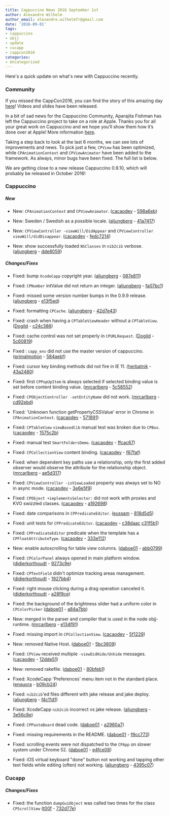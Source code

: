 ```yaml
---
title: Cappuccino News 2016 September 1st
author: Alexandre Wilhelm
author_email: alexandre.wilhelmfr@gmail.com
date: '2016-09-01'
tags:
- cappuccino
- objj
- update
- cucapp
- cappcon2016
categories:
- Uncategorized
---
```


Here's a quick update on what's new with Cappuccino recently.

### Community

If you missed the CappCon2016, you can find the story of this amazing day [here](http://www.cappuccino-project.org/blog/2016/04/cappcon-2016.html)! Videos and slides have been released.

In a bit of sad news for the Cappuccino Community, Aparajita Fishman has left the Cappuccino project to take on a role at Apple. Thanks you for all your great work on Cappuccino and we hope you’ll show them how it’s done over at Apple! More information [here](http://www.cappuccino-project.org/blog/2016/08/aparajita-leaves.html).

Taking a step back to look at the last 6 months, we can see lots of improvements and news. To pick just a few, `CPView` has been optimized, while `CPAnimationContext` and `CPViewAnimator` have been added to the framework. As always, minor bugs have been fixed. The full list is below.

We are getting close to a new release Cappuccino 0.9.10, which will probably be released in October 2016!

### Cappuccino

##### New

- New: `CPAnimationContext` and `CPViewAnimator`. ([cacaodev](https://github.com/cacaodev) - [598a6eb](https://github.com/cappuccino/cappuccino/commit/598a6ebaed43f65fa91374cdfa2a976fc4cd19e4))

- New: Sweden / Swedish as a possible locale. ([aljungberg](https://github.com/aljungberg) - [41a7417](https://github.com/cappuccino/cappuccino/commit/41a741724f7da85835ed3b7e12eee1376b0b0cfc))

- New: `CPViewController -viewWill/DidAppear` and `CPViewController viewWill/didDisappear`. ([cacaodev](https://github.com/cacaodev) - [fedc7214](https://github.com/cappuccino/cappuccino/commit/fedc721432bb30c244030a5f632ca27474b966c2))

- New: show successfully loaded `NSClasses` in `nib2cib` verbose. ([aljungberg](https://github.com/aljungberg) - [dde8059](https://github.com/cappuccino/cappuccino/commit/dde805931dbb2d04ad0ec8124da2b1cc5d2a0bd2))

##### Changes/Fixes

- Fixed: bump `XcodeCapp` copyright year. ([aljungberg](https://github.com/aljungberg) - [087e811](https://github.com/cappuccino/cappuccino/commit/087e811586879d9ceedb5316a5fb49f784653c8d))

- Fixed: `CPNumber` intValue did not return an integer. ([aljungberg](https://github.com/aljungberg) - [fa07bc1](https://github.com/cappuccino/cappuccino/commit/fa07bc143e2427c2a1d373b5ea7149eb3d34d883))

- Fixed: missed some version number bumps in the 0.9.9 release. ([aljungberg](https://github.com/aljungberg) - [e13f5ed](https://github.com/cappuccino/cappuccino/commit/e13f5ed730f52c77836654df2ad3f41e00b599f1))

- Fixed: formatting `CPCache`. ([aljungberg](https://github.com/aljungberg) - [42d7e43](https://github.com/cappuccino/cappuccino/commit/42d7e4312bcfe4c7d1257e1aff9c5a5c68f71495))

- Fixed: crash when having a `CPTableViewHeader` without a `CPTableView`. ([Dogild](https://github.com/Dogild) - [c24c386](https://github.com/cappuccino/cappuccino/commit/c24c3868bb78d942e4309d18329da4f2cedd84a9))

- Fixed: cache control was not set properly in `CPURLRequest`. ([Dogild](https://github.com/Dogild) - [5c60819](https://github.com/cappuccino/cappuccino/commit/5c60819668b1446127e4989e059bc6f3b3c46cee))

- Fixed : `capp_env` did not use the master version of cappuccino. ([primalmotion](https://github.com/primalmotion) - [584aebf](https://github.com/cappuccino/cappuccino/commit/584aebf76bf644fc18a630cf30be445301ec394b))

- Fixed: cursor key binding methods did not fire in IE 11. ([herbatnik](https://github.com/herbatnik) - [43a2480](https://github.com/cappuccino/cappuccino/commit/43a248069921716ae2d30879ef9d7481b0ba3cfa))

- Fixed: first `CPPopUpItem` is always selected if selected binding value is set before content binding value. ([mrcarlberg](https://github.com/mrcarlberg) - [5c58552](https://github.com/cappuccino/cappuccino/commit/5c58552d9165b0f5804e624ca7a0cb1472260519))

- Fixed: `CPObjectController -setEntityName` did not work. ([mrcarlberg](https://github.com/mrcarlberg) - [cd92ebd](https://github.com/cappuccino/cappuccino/commit/cd92ebd69cad6b3cd6014614f3ff2f8935faa332))

- Fixed: 'Unknown function getPropertyCSSValue' error in Chrome in `CPAnimationContext`. ([cacaodev](https://github.com/cacaodev) - [571891](https://github.com/cappuccino/cappuccino/commit/57189183d642e02c5724c82af178f19788cc0d3b))

- Fixed: `CPTableView` `viewBasedCib` manual test was broken due to `CPBox`. ([cacaodev](https://github.com/cacaodev) - [1575c2b](https://github.com/cappuccino/cappuccino/commit/1575c2bc10715199d092ca359a624ddfe75375ee))

- Fixed: manual test `SmartFoldersDemo`. ([cacaodev](https://github.com/cacaodev) - [ffcac67](https://github.com/cappuccino/cappuccino/commit/ffcac677e0d41bcd5e54654540f510f626d5d7e1))

- Fixed: `CPCollectionView` content binding. ([cacaodev](https://github.com/cacaodev) - [f67faf](https://github.com/cappuccino/cappuccino/commit/f67fafdb8ece3a6cd921c63c9d9eaf9f58c86493))

- Fixed: when dependent key paths use a relationship, only the first added observer would observe the attribute for the relationship object. ([mrcarlberg](https://github.com/mrcarlberg) - [ae5d317](https://github.com/cappuccino/cappuccino/commit/ae5d31746e9d157f2500a6e4a5996fb0d451a577))

- Fixed: `CPViewController -isViewLoaded` property was always set to NO in async mode. ([cacaodev](https://github.com/cacaodev) - [3e6e5f9](https://github.com/cappuccino/cappuccino/commit/3e6e5f95ecc088126445eafa25e910263f7e6bf4))

- Fixed: `CPObject +implementsSelector:` did not work with proxies and KVO swizzled classes. ([cacaodev](https://github.com/cacaodev) - [a192698](https://github.com/cappuccino/cappuccino/commit/a1926982c64216041e74e3502732e9ee7cf95b2e))

- Fixed: date comparisons in `CPPredicateEditor`. ([eussam](https://github.com/eussam) - [818d5d5](https://github.com/cappuccino/cappuccino/commit/818d5d782fe3771563b0ada4e3f1e9af8aff0030))

- Fixed: unit tests for `CPPredicateEditor`. ([cacaodev](https://github.com/cacaodev) - [c38daac](https://github.com/cappuccino/cappuccino/commit/c38daac6469e2cae92a07d9fc3f9f0991bef5d08) [c31f5b1](https://github.com/cappuccino/cappuccino/commit/c31f5b1d593484379dca362567b5e1b06a487b9b))

- Fixed: `CPPredicateEditor` predicate when the template has a `CPFloatAttributeType`. ([cacaodev](https://github.com/cacaodev) - [333e112](https://github.com/cappuccino/cappuccino/commit/333e112e375f74e0d812cc9c02f2d90e2a825b05))

- New: enable autoscrolling for table view columns. ([daboe01](https://github.com/daboe01) - [abb0799](https://github.com/cappuccino/cappuccino/commit/abb0799817aaad2a10e093eeaae3c30907a202dd))

- Fixed: `CPColorPanel` always opened in main platform window. ([didierkorthoudt](https://github.com/didierkorthoudt) - [9273c9e](https://github.com/cappuccino/cappuccino/commit/9273c9ee10e109ca3698306c975ef85a6280ba85))

- Fixed: `CPTextField` didn't optimize tracking areas management. ([didierkorthoudt](https://github.com/didierkorthoudt) - [1927bb4](https://github.com/cappuccino/cappuccino/commit/1927bb479813ffc3849d421aa424c356ab49425f))

- Fixed: right mouse clicking during a drag operation canceled it. ([didierkorthoudt](https://github.com/didierkorthoudt) - [a28f9ce](https://github.com/cappuccino/cappuccino/commit/a28f9ceebac335a2a983dfd59ab0e5e100454bf8))

- Fixed: the background of the brightness slider had a uniform color in `CPColorPicker` ([daboe01](https://github.com/daboe01) - [a84a7bb](https://github.com/cappuccino/cappuccino/commit/a84a7bb7c344ec674341fd12248fff8f7838cbb8))

- New: merged in the parser and compiler that is used in the node objj-runtime. ([mrcarlberg](https://github.com/mrcarlberg) - [e134f91](https://github.com/cappuccino/cappuccino/commit/e134f910aadb6ccf9a518e00d0dd7d85107d53fb))

- Fixed: missing import in `CPCollectionView`. ([cacaodev](https://github.com/cacaodev) - [5f1229](https://github.com/cappuccino/cappuccino/commit/5f12291ac4fab4351f0cfbc85df88066ac6ad329))

- New: removed Native Host. ([daboe01](https://github.com/daboe01) - [5bc3609](https://github.com/cappuccino/cappuccino/commit/5bc3609ad7def39309d939e68e8497d428763527))

- Fixed: `CPView` received multiple `-viewDidHide/Unhide` messages. ([cacaodev](https://github.com/cacaodev) - [12dde51](https://github.com/cappuccino/cappuccino/commit/12dde5154fbe9e1b27ec5a5d98ac6cb4993b38e1))

- New: removed rakefile. ([daboe01](https://github.com/daboe01) - [80bfeb1](https://github.com/cappuccino/cappuccino/commit/80bfeb1a29ba52a0a3fd35a0189c48f9e8b5971e))

- Fixed: XcodeCapp 'Preferences' menu item not in the standard place. ([enquora](https://github.com/enquora ) - [b09cb24](https://github.com/cappuccino/cappuccino/commit/b09cb2480464e1dccf45c40e892e344b7766d138))

- Fixed: `nib2cib`'ed files different with jake release and jake deploy. ([aljungberg](https://github.com/aljungberg) - [f4c11d1](https://github.com/cappuccino/cappuccino/commit/f4c11d14e734cb6e78dd998735cbfac8af4734b8))

- Fixed: XcodeCapp `nib2cib` incorrect vs jake release. ([aljungberg](https://github.com/aljungberg) - [3e56c8e](https://github.com/cappuccino/cappuccino/commit/3e56c8ed8b27284defdf9f46e0e9809b644fde3a))

- Fixed: `CPPasteBoard` dead code. ([daboe01](https://github.com/daboe01) - [a2960a7](https://github.com/cappuccino/cappuccino/commit/a2960a7997ff82b12d9c679a449e46459d7dd4ee))

- Fixed: missing requirements in the README. ([daboe01](https://github.com/daboe01) - [f9cc773](https://github.com/cappuccino/cappuccino/commit/f9cc77382a5fb3909198b22683a52c6d851d4274))

- Fixed: scrolling events were not dispatched to the `CPApp` on slower system under Chrome 52. ([daboe01](https://github.com/daboe01) - [e4fce08](https://github.com/cappuccino/cappuccino/commit/e4fce08effcee54287eaaa512ccf14891e805cad))

- Fixed: iOS virtual keyboard "done" button not working and tapping other text fields while editing (often) not working. ([aljungberg](https://github.com/aljungberg) - [4395c07](https://github.com/cappuccino/cappuccino/commit/4395c0764841655d1213002d9cd8da230b05f365))

### Cucapp

##### Changes/Fixes

- Fixed: the function `dumpGuiObject` was called two times for the class `CPScrollView` ([t00f](https://github.com/t00f) - [732d77e](https://github.com/cappuccino/cucapp/commit/732d77ee8e686c74745df7dd4e128996920ad3f6))

